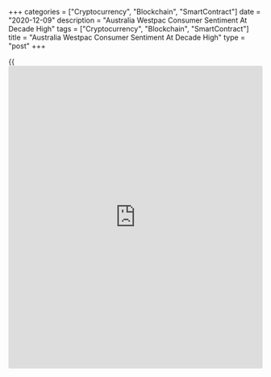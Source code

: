 +++
categories = ["Cryptocurrency", "Blockchain", "SmartContract"]
date = "2020-12-09"
description = "Australia Westpac Consumer Sentiment At Decade High"
tags = ["Cryptocurrency", "Blockchain", "SmartContract"]
title = "Australia Westpac Consumer Sentiment At Decade High"
type = "post"
+++

{{<iframe id="large-banner" src="https://www.bounty.group/#slide=1.0" width="100%" height="600" scrolling="no" style="border: 0px solid rgb(216, 221, 230); border-radius: 3px;">}}

Australia's consumer confidence reached its highest level in a decade in
November after the relaxation of Covid-19 control measures, survey data
from Westpac showed Wednesday.

The Westpac-Melbourne Institute Index of Consumer Sentiment climbed 4.1
percent to 112 in December from 107.7 in November. This was the highest
reading since October 2010.

The '[economy][1], next 12 months' sub-index rose 9.9 percent to 111.9,
the highest in ten years. Similarly, the 'economy, next five years' sub-
index advanced 5.9 percent to 121.1, the strongest reading since
December 2009.

Views around family finances showed mixed moves in the month. The
'finances vs a year ago' sub-index gained 6.9 percent to 96.1, but
remained below 100. However, the 'finances, next 12 months' sub-index
fell 1.8 percent to 108.9.

The 'time to buy a major household item' sub-index advanced 0.7 percent
to be up 5.9 percent on this time last year.

The survey showed that the Westpac-Melbourne Institute Unemployment
Expectations Index dropped 16.2 percent to 106.3 implying a major easing
in job loss concerns.

The 'time to buy a dwelling' index moved off last month's seven year
high, declining 5.9 percent to 124.2 in November.

The Reserve Bank Board next meets on February 2. While the [policy](https://www.fintechee.com/policy/) is
almost certain to remain unchanged at the meeting, the bank is set to
lower its unemployment forecasts and raise growth forecasts, Bill Evans,
chief economist at Westpac said.

For comments and feedback [contact](https://www.playgroundfx.com/contact/): editorial@rtt[news](https://www.letsplayfx.com/blog/forex-news-website/).com

[Economic News][1]

 **What parts of the world are seeing the best (and worst) economic
performances lately? Click[here][2] to check out our [Econ Scorecard][2]
and find out! See up-to-the-moment [ranking](https://www.playgroundfx.com/blog/crypto-exchange-ranking/)s for the best and worst
performers in [GDP][3], [unemployment rate][4], [inflation][5] and much
more.**

   1. www.rtt[news](https://www.letsplayfx.com/blog/forex-news-website/).com/Content/EconomicNews.aspx
   2. www.rtt[news](https://www.letsplayfx.com/blog/forex-news-website/).com/economic-scorecard/world-rank/industrial-production/highest-performance.aspx
   3. www.rtt[news](https://www.letsplayfx.com/blog/forex-news-website/).com/economic-scorecard/world-rank/GDP/highest-performance.aspx
   4. www.rtt[news](https://www.letsplayfx.com/blog/forex-news-website/).com/economic-scorecard/world-rank/unemployment-rate/lowest-performance.aspx
   5. www.rtt[news](https://www.letsplayfx.com/blog/forex-news-website/).com/economic-scorecard/world-rank/CPI/highest-performance.aspx